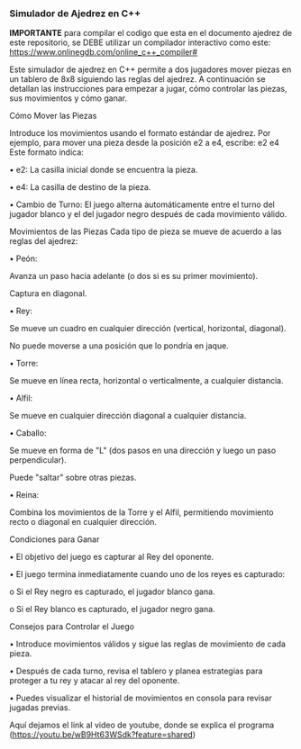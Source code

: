 ### Simulador de Ajedrez en C++

**IMPORTANTE** para compilar el codigo que esta en el documento ajedrez de este repositorio, se DEBE utilizar un compilador interactivo como este: https://www.onlinegdb.com/online_c++_compiler#

Este simulador de ajedrez en C++ permite a dos jugadores mover piezas en un tablero de 8x8 siguiendo las reglas del ajedrez. A continuación se detallan las instrucciones para empezar a jugar, cómo controlar las piezas, sus movimientos y cómo ganar.

Cómo Mover las Piezas

Introduce los movimientos usando el formato estándar de ajedrez. Por ejemplo, para mover una pieza desde la posición e2 a e4, escribe: e2 e4 Este formato indica:

• e2: La casilla inicial donde se encuentra la pieza.

• e4: La casilla de destino de la pieza.

• Cambio de Turno: El juego alterna automáticamente entre el turno del jugador blanco y el del jugador negro después de cada movimiento válido.

Movimientos de las Piezas
Cada tipo de pieza se mueve de acuerdo a las reglas del ajedrez:

• Peón:

Avanza un paso hacia adelante (o dos si es su primer movimiento).

Captura en diagonal.

• Rey:

Se mueve un cuadro en cualquier dirección (vertical, horizontal, diagonal).

No puede moverse a una posición que lo pondría en jaque.

• Torre:

Se mueve en línea recta, horizontal o verticalmente, a cualquier distancia.

• Alfil:

Se mueve en cualquier dirección diagonal a cualquier distancia.

• Caballo:

Se mueve en forma de "L" (dos pasos en una dirección y luego un paso perpendicular).

Puede "saltar" sobre otras piezas.

• Reina:

Combina los movimientos de la Torre y el Alfil, permitiendo movimiento recto o diagonal en cualquier dirección.

Condiciones para Ganar

• El objetivo del juego es capturar al Rey del oponente.

• El juego termina inmediatamente cuando uno de los reyes es capturado:

o Si el Rey negro es capturado, el jugador blanco gana.

o Si el Rey blanco es capturado, el jugador negro gana.

Consejos para Controlar el Juego

• Introduce movimientos válidos y sigue las reglas de movimiento de cada pieza.

• Después de cada turno, revisa el tablero y planea estrategias para proteger a tu rey y atacar al rey del oponente.

• Puedes visualizar el historial de movimientos en consola para revisar jugadas previas.


Aquí dejamos el link al video de youtube, donde se explica el programa (https://youtu.be/wB9Ht63WSdk?feature=shared)
